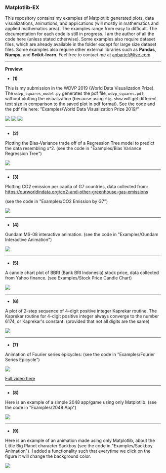 ### Matplotlib-EX 

This repository contains my examples of Matplotlib generated plots, data visualizations, animations, and applications (will mostly in mathematics and applied mathematics area). The examples range from easy to difficult. The documentation for each code is still in progress. I am the author of all the code here (unless stated otherwise). Some examples also require dataset files, which are already available in the folder except for large size dataset files. Some examples also require other external libraries such as **Pandas**, **Numpy**, and **Scikit-learn**. Feel free to contact me at anbarief@live.com.

___


**Preview:**

- **(1)**

This is my submission in the WDVP 2019 (World Data Visualization Prize). The `wdvp_squares_model.py` generates the pdf file, `wdvp_squares.pdf`, without plotting the visualization (because using `fig.show` will get different text size in comparison to the saved plot in pdf format). See the code and the pdf file here: "Examples/World Data Visualization Prize 2019/"

<img src="/demo_wdvp_1.PNG"/>
<img src="/demo_wdvp_2.PNG"/>
<img src="/demo_wdvp_3.PNG"/>

___

- **(2)**

Plotting the Bias-Variance trade off of a Regression Tree model to predict the data resembling x^2. (see the code in "Examples/Bias Variance Regression Tree")

<img src="/demo_bias_variance.png"/>

___

- **(3)**

Plotting CO2 emission per capita of G7 countries, data collected from: https://ourworldindata.org/co2-and-other-greenhouse-gas-emissions

(see the code in "Examples/CO2 Emission by G7")

<img src="/demo_co2_emission_line.png"/>

___

- **(4)**

Gundam MS-08 interactive animation. (see the code in "Examples/Gundam Interactive Animation")

<img src="/demo_gundam.gif"/>

___

- **(5)**

A candle chart plot of BBRI (Bank BRI Indonesia) stock price, data collected from Yahoo finance. (see Examples/Stock Price Candle Chart)
  
<img src="/demo_candlechart.png"/>

___

- **(6)**

A plot of 2-step sequence of 4-digit positive integer Kaprekar routine. The Kaprekar routine for 4-digit positive integer always converge to the number 6174, or Kaprekar's constant. (provided that not all digits are the same) 

<img src="/demo_kaprekar.png"/>

___

- **(7)**

Animation of Fourier series epicycles: (see the code in "Examples/Fourier Series Epicycle")

<img src="/demo_fourier.gif"/>

<a href="https://www.youtube.com/watch?v=qi7fc5pcbRY">Full video here<a>

___
  
- **(8)**

Here is an example of a simple 2048 app/game using only Matplotlib. (see the code in "Examples/2048 App")

<img src="/demo_2048.gif"/>
  
___

- **(9)**

Here is an example of an animation made using only Matplotlib, about the Little Big Planet character Sackboy (see the code in "Examples/Sackboy Animation"). I added a functionality such that everytime we click on the figure it will change the background color.

<img src="/demo_lbp.gif"/>

